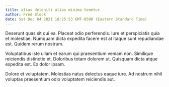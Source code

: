 ```yaml
---
title: alias deleniti alias minima tenetur
author: Fred Block
date: Sat Dec 04 2021 18:25:53 GMT-0500 (Eastern Standard Time)
---
```

Deserunt quas sit qui ea. Placeat odio perferendis. Iure et perspiciatis quia et molestiae. Numquam dicta expedita facere est at itaque sunt repudiandae est. Quidem rerum nostrum.

 Voluptatibus iste ullam et earum qui praesentium veniam non. Similique reiciendis distinctio et. Doloribus totam dolorem ut. Quisquam dicta atque expedita est. Ex dolor ipsam.

 Dolore et voluptatem. Molestias natus delectus eaque iure. Ad nostrum nihil voluptas praesentium odio voluptatem reiciendis aut.